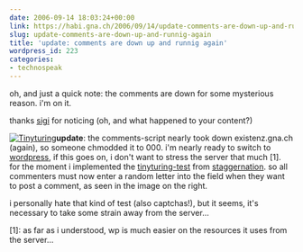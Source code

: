 ```yaml
---
date: 2006-09-14 18:03:24+00:00
link: https://habi.gna.ch/2006/09/14/update-comments-are-down-up-and-runnig-again/
slug: update-comments-are-down-up-and-runnig-again
title: 'update: comments are down up and runnig again'
wordpress_id: 223
categories:
- technospeak
---
```



oh, and just a quick note: the comments are down for some mysterious reason. i'm on it.



thanks [sigi](http://skooba.com/) for noticing (oh, and what happened to your content?)



[![Tinyturing](https://habi.gna.ch/blog/images/tinyturing-tm.jpg)](https://habi.gna.ch/blog/images/tinyturing.jpg)**update**: the comments-script nearly took down existenz.gna.ch (again), so someone chmodded it to 000.  i'm nearly ready to switch to [wordpress](http://wordpress.org/), if this goes on, i don't want to stress the server that much [1]. for the moment i implemented the [tinyturing-test](http://www.staggernation.com/mtplugins/TinyTuring/) from [staggernation](http://www.staggernation.com/). so all commenters must now enter a random letter into the field when they want to post a comment, as seen in the image on the right.



i personally hate that kind of test (also captchas!), but it seems, it's necessary to take some strain away from the server...



[1]: as far as i understood, wp is much easier on the resources it uses from the server...


